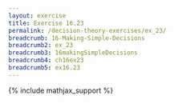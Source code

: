 ```yaml
---
layout: exercise
title: Exercise 16.23
permalink: /decision-theory-exercises/ex_23/
breadcrumb: 16-Making-Simple-Decisions
breadcrumb2: ex_23
breadcrumb3: 16makingSimpleDecisions
breadcrumb4: ch16ex23
breadcrumb5: ex16.23
---
```


{% include mathjax_support %}


